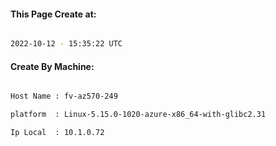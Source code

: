 
   
#### This Page Create at:

```bash

2022-10-12 - 15:35:22 UTC

```

#### Create By Machine:

```bash

Host Name : fv-az570-249

platform  : Linux-5.15.0-1020-azure-x86_64-with-glibc2.31

Ip Local  : 10.1.0.72

```

